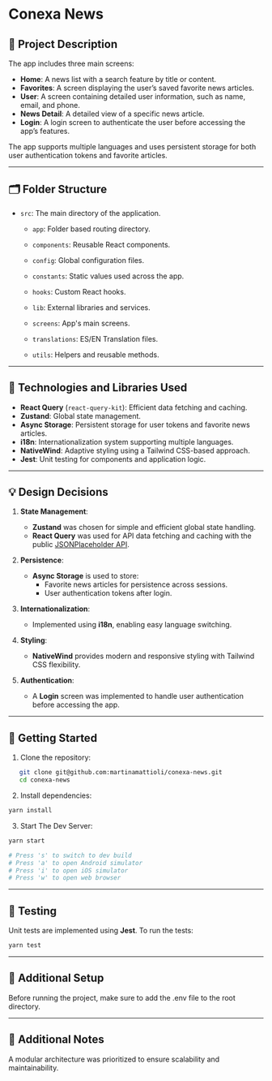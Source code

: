 # Conexa News

## 📖 Project Description

The app includes three main screens:

- **Home**: A news list with a search feature by title or content.  
- **Favorites**: A screen displaying the user’s saved favorite news articles.  
- **User**: A screen containing detailed user information, such as name, email, and phone.
- **News Detail**: A detailed view of a specific news article.  
- **Login**: A login screen to authenticate the user before accessing the app’s features.  

The app supports multiple languages and uses persistent storage for both user authentication tokens and favorite articles.

---

## 🗂️ Folder Structure

- `src`: The main directory of the application.

  - `app`: Folder based routing directory.

  - `components`: Reusable React components.

  - `config`: Global configuration files.

  - `constants`: Static values used across the app.

  - `hooks`: Custom React hooks.

  -  `lib`: External libraries and services.

  - `screens`: App's main screens.

  - `translations`: ES/EN Translation files.

  - `utils`: Helpers and reusable methods.

---

## 🚀 Technologies and Libraries Used  

- **React Query** (`react-query-kit`): Efficient data fetching and caching.  
- **Zustand**: Global state management.  
- **Async Storage**: Persistent storage for user tokens and favorite news articles.  
- **i18n**: Internationalization system supporting multiple languages.  
- **NativeWind**: Adaptive styling using a Tailwind CSS-based approach.  
- **Jest**: Unit testing for components and application logic.  

---

## 💡 Design Decisions  

1. **State Management**:  
   - **Zustand** was chosen for simple and efficient global state handling.  
   - **React Query** was used for API data fetching and caching with the public [JSONPlaceholder API](https://www.jsonplaceholder.typicode.com).  

2. **Persistence**:  
   - **Async Storage** is used to store:  
     - Favorite news articles for persistence across sessions.  
     - User authentication tokens after login.  

3. **Internationalization**:  
   - Implemented using **i18n**, enabling easy language switching.  

4. **Styling**:  
   - **NativeWind** provides modern and responsive styling with Tailwind CSS flexibility.  

5. **Authentication**:  
   - A **Login** screen was implemented to handle user authentication before accessing the app.  

---

## 🔧 Getting Started  

1. Clone the repository:  
```bash
   git clone git@github.com:martinamattioli/conexa-news.git
   cd conexa-news
```

2. Install dependencies:  
```bash
yarn install
```

3. Start The Dev Server:  
```bash
yarn start

# Press 's' to switch to dev build
# Press 'a' to open Android simulator
# Press 'i' to open iOS simulator
# Press 'w' to open web browser
```

---

## 🧪 Testing  

Unit tests are implemented using **Jest**. To run the tests:  
```bash
yarn test
```

---

## 🔧 Additional Setup

Before running the project, make sure to add the .env file to the root directory.

---

## 📂 Additional Notes

A modular architecture was prioritized to ensure scalability and maintainability.
